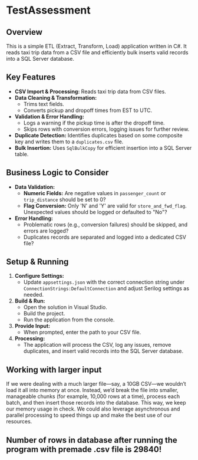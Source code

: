 # TestAssessment

## Overview
This is a simple ETL (Extract, Transform, Load) application written in C#. It reads taxi trip data from a CSV file and efficiently bulk inserts valid records into a SQL Server database.

## Key Features
- **CSV Import & Processing:** Reads taxi trip data from CSV files.
- **Data Cleaning & Transformation:**  
  - Trims text fields.
  - Converts pickup and dropoff times from EST to UTC.
- **Validation & Error Handling:**  
  - Logs a warning if the pickup time is after the dropoff time.
  - Skips rows with conversion errors, logging issues for further review.
- **Duplicate Detection:** Identifies duplicates based on some composite key and writes them to a `duplicates.csv` file.
- **Bulk Insertion:** Uses `SqlBulkCopy` for efficient insertion into a SQL Server table.

## Business Logic to Consider
- **Data Validation:**  
  - **Numeric Fields:** Are negative values in `passenger_count` or `trip_distance` should be set to 0?
  - **Flag Conversion:** Only 'N' and 'Y' are valid for `store_and_fwd_flag`. Unexpected values should be logged or defaulted to "No"?
- **Error Handling:**  
  - Problematic rows (e.g., conversion failures) should be skipped, and errors are logged?
  - Duplicates records are separated and logged into a dedicated CSV file?

## Setup & Running
1. **Configure Settings:**  
   - Update `appsettings.json` with the correct connection string under `ConnectionStrings:DefaultConnection` and adjust Serilog settings as needed.
2. **Build & Run:**  
   - Open the solution in Visual Studio.
   - Build the project.
   - Run the application from the console.
3. **Provide Input:**  
   - When prompted, enter the path to your CSV file.
4. **Processing:**  
   - The application will process the CSV, log any issues, remove duplicates, and insert valid records into the SQL Server database.
 
## Working with larger input
If we were dealing with a much larger file—say, a 10GB CSV—we wouldn’t load it all into memory at once. Instead, we’d break the file into smaller, manageable chunks (for example, 10,000 rows at a time), process each batch, and then insert those records into the database. This way, we keep our memory usage in check. We could also leverage asynchronous and parallel processing to speed things up and make the best use of our resources.

## Number of rows in database after running the program with premade .csv file is 29840!
